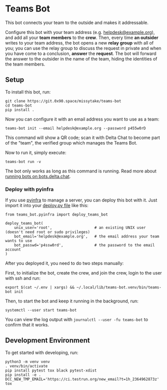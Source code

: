 # Teams Bot

This bot connects your team to the outside
and makes it addressable.

Configure this bot with your team address
(e.g. helpdesk@example.org),
and add all your **team members** to the **crew**.
Then,
every time **an outsider** writes to your team address,
the bot opens a new **relay group** with all of you;
you can use the relay group to discuss the request in private
and when you have come to a conclusion,
**answer** the **request**.
The bot will forward the answer to the outsider
in the name of the team,
hiding the identities of the team members.

## Setup

To install this bot,
run:

```
git clone https://git.0x90.space/missytake/teams-bot
cd teams-bot
pip install .
```

Now you can configure it
with an email address
you want to use as a team:

```
teams-bot init --email helpdesk@example.org --password p455w0rD
```

This command will show a QR code;
scan it with Delta Chat
to become part of the "team",
the verified group which manages the Teams Bot.

Now to run it,
simply execute:

```
teams-bot run -v
```

The bot only works as long as this command is running.
Read more about [running bots on
bots.delta.chat](https://bots.delta.chat/howto.html).


### Deploy with pyinfra

If you use [pyinfra](https://pyinfra.com/) to manage a server,
you can deploy this bot with it.
Just import it into your [deploy.py file](https://docs.pyinfra.com/en/2.x/getting-started.html#create-a-deploy) like this:

```
from teams_bot.pyinfra import deploy_teams_bot

deploy_teams_bot(
    unix_user='root',                   # an existing UNIX user (doesn't need root or sudo privileges)
    bot_email='helpdesk@example.org',   # the email address your team wants to use
    bot_passwd='p4ssw0rd',              # the password to the email account
)
```

After you deployed it,
you need to do two steps manually:

First,
to initialize the bot,
create the crew,
and join the crew,
login to the user with ssh
and run:

```
export $(cat ~/.env | xargs) && ~/.local/lib/teams-bot.venv/bin/teams-bot init
```

Then,
to start the bot
and keep it running in the background,
run:

```
systemctl --user start teams-bot
```

You can view the log output
with `journalctl --user -fu teams-bot`
to confirm that it works.

## Development Environment

To get started with developing,
run:

```
python3 -m venv venv
. venv/bin/activate
pip install pytest tox black pytest-xdist
pip install -e .
DCC_NEW_TMP_EMAIL='https://ci.testrun.org/new_email?t=1h_2364962873z' tox
```
